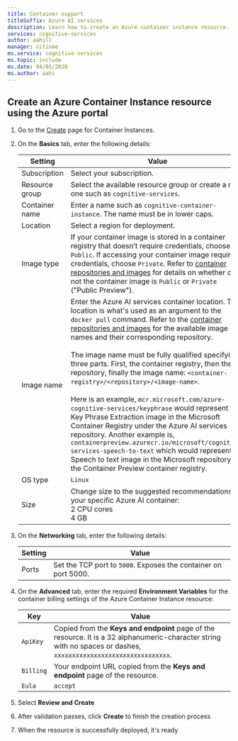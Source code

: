 ```yaml
---
title: Container support
titleSuffix: Azure AI services
description: Learn how to create an Azure container instance resource.
services: cognitive-services
author: aahill
manager: nitinme
ms.service: cognitive-services
ms.topic: include
ms.date: 04/01/2020
ms.author: aahi
---
```


## Create an Azure Container Instance resource using the Azure portal

1. Go to the [Create](https://portal.azure.com/#create/Microsoft.ContainerInstances) page for Container Instances.

2. On the **Basics** tab, enter the following details:

    |Setting|Value|
    |--|--|
    |Subscription|Select your subscription.|
    |Resource group|Select the available resource group or create a new one such as `cognitive-services`.|
    |Container name|Enter a name such as `cognitive-container-instance`. The name must be in lower caps.|
    |Location|Select a region for deployment.|
    |Image type|If your container image is stored in a container registry that doesn’t require credentials, choose `Public`. If accessing your container image requires credentials, choose `Private`. Refer to [container repositories and images](../../cognitive-services-container-support.md) for details on whether or not the container image is `Public` or `Private` ("Public Preview"). |
    |Image name|Enter the Azure AI services container location. The location is what's used as an argument to the `docker pull` command. Refer to the [container repositories and images](../../cognitive-services-container-support.md) for the available image names and their corresponding repository.<br><br>The image name must be fully qualified specifying three parts. First, the container registry, then the repository, finally the image name: `<container-registry>/<repository>/<image-name>`.<br><br>Here is an example, `mcr.microsoft.com/azure-cognitive-services/keyphrase` would represent the Key Phrase Extraction image in the Microsoft Container Registry under the Azure AI services repository. Another example is, `containerpreview.azurecr.io/microsoft/cognitive-services-speech-to-text` which would represent the Speech to text image in the Microsoft repository of the Container Preview container registry. |
    |OS type|`Linux`|
    |Size|Change size to the suggested recommendations for your specific Azure AI container:<br>2 CPU cores<br>4 GB

3. On the **Networking** tab, enter the following details:

    |Setting|Value|
    |--|--|
    |Ports|Set the TCP port to `5000`. Exposes the container on port 5000.|

4. On the **Advanced** tab, enter the required **Environment Variables** for the container billing settings of the Azure Container Instance resource:

    | Key | Value |
    |--|--|
    |`ApiKey`|Copied from the **Keys and endpoint** page of the resource. It is a 32 alphanumeric-character string with no spaces or dashes, `xxxxxxxxxxxxxxxxxxxxxxxxxxxxxxxx`.|
    |`Billing`| Your endpoint URL copied from the **Keys and endpoint** page of the resource.|
    |`Eula`|`accept`|

5. Select **Review and Create**
6. After validation passes, click **Create** to finish the creation process
7. When the resource is successfully deployed, it's ready
